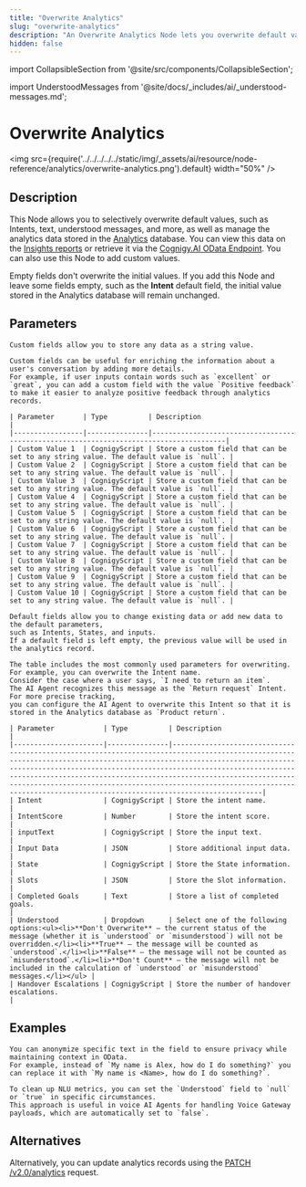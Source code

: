 ```yaml
---
title: "Overwrite Analytics"
slug: "overwrite-analytics"
description: "An Overwrite Analytics Node lets you overwrite default values such as intent, text, understood messages, and more, and manage the analytics data stored in the Cognigy.AI Analytics database."
hidden: false
---
```

import CollapsibleSection from '@site/src/components/CollapsibleSection';


import UnderstoodMessages from '@site/docs/_includes/ai/_understood-messages.md';

# Overwrite Analytics

<img src={require('../../../../../static/img/_assets/ai/resource/node-reference/analytics/overwrite-analytics.png').default} width="50%" />

## Description

<UnderstoodMessages />

This Node allows you to selectively overwrite default values, such as Intents, text, understood messages, and more,
as well as manage the analytics data stored in the [Analytics](../../../analyze/collecting-data.md) database.
You can view this data on the [Insights reports](../../../../insights/overview.md) or retrieve it via the [Cognigy.AI OData Endpoint](../../../analyze/odata.md).
You can also use this Node to add custom values.

Empty fields don't overwrite the initial values.
If you add this Node and leave some fields empty, such as the **Intent** default field,
the initial value stored in the Analytics database will remain unchanged.

## Parameters

<CollapsibleSection title="Custom Fields">

    Custom fields allow you to store any data as a string value.
    
    Custom fields can be useful for enriching the information about a user's conversation by adding more details.
    For example, if user inputs contain words such as `excellent` or `great`, you can add a custom field with the value `Positive feedback` to make it easier to analyze positive feedback through analytics records.
    
    | Parameter       | Type          | Description                                                                            |
    |-----------------|---------------|----------------------------------------------------------------------------------------|
    | Custom Value 1  | CognigyScript | Store a custom field that can be set to any string value. The default value is `null`. |
    | Custom Value 2  | CognigyScript | Store a custom field that can be set to any string value. The default value is `null`. |
    | Custom Value 3  | CognigyScript | Store a custom field that can be set to any string value. The default value is `null`. |
    | Custom Value 4  | CognigyScript | Store a custom field that can be set to any string value. The default value is `null`. |
    | Custom Value 5  | CognigyScript | Store a custom field that can be set to any string value. The default value is `null`. |
    | Custom Value 6  | CognigyScript | Store a custom field that can be set to any string value. The default value is `null`. |
    | Custom Value 7  | CognigyScript | Store a custom field that can be set to any string value. The default value is `null`. |
    | Custom Value 8  | CognigyScript | Store a custom field that can be set to any string value. The default value is `null`. |
    | Custom Value 9  | CognigyScript | Store a custom field that can be set to any string value. The default value is `null`. |
    | Custom Value 10 | CognigyScript | Store a custom field that can be set to any string value. The default value is `null`. |
    

</CollapsibleSection>


<CollapsibleSection title="Default Fields">

    Default fields allow you to change existing data or add new data to the default parameters,
    such as Intents, States, and inputs.
    If a default field is left empty, the previous value will be used in the analytics record.
    
    The table includes the most commonly used parameters for overwriting.
    For example, you can overwrite the Intent name.
    Consider the case where a user says, `I need to return an item`.
    The AI Agent recognizes this message as the `Return request` Intent.
    For more precise tracking,
    you can configure the AI Agent to overwrite this Intent so that it is stored in the Analytics database as `Product return`.
    
    | Parameter            | Type          | Description                                                                                                                                                                                                                                                                                                                                                                                                                                              |
    |----------------------|---------------|----------------------------------------------------------------------------------------------------------------------------------------------------------------------------------------------------------------------------------------------------------------------------------------------------------------------------------------------------------------------------------------------------------------------------------------------------------|
    | Intent               | CognigyScript | Store the intent name.                                                                                                                                                                                                                                                                                                                                                                                                                                   |
    | IntentScore          | Number        | Store the intent score.                                                                                                                                                                                                                                                                                                                                                                                                                                  |
    | inputText            | CognigyScript | Store the input text.                                                                                                                                                                                                                                                                                                                                                                                                                                    |
    | Input Data           | JSON          | Store additional input data.                                                                                                                                                                                                                                                                                                                                                                                                                             |
    | State                | CognigyScript | Store the State information.                                                                                                                                                                                                                                                                                                                                                                                                                             |
    | Slots                | JSON          | Store the Slot information.                                                                                                                                                                                                                                                                                                                                                                                                                              |
    | Completed Goals      | Text          | Store a list of completed goals.                                                                                                                                                                                                                                                                                                                                                                                                                         |
    | Understood           | Dropdown      | Select one of the following options:<ul><li>**Don't Overwrite** — the current status of the message (whether it is `understood` or `misunderstood`) will not be overridden.</li><li>**True** — the message will be counted as `understood`.</li><li>**False** — the message will not be counted as `misunderstood`.</li><li>**Don't Count** — the message will not be included in the calculation of `understood` or `misunderstood` messages.</li></ul> |
    | Handover Escalations | CognigyScript | Store the number of handover escalations.                                                                                                                                                                                                                                                                                                                                                                                                                |
    

</CollapsibleSection>


## Examples

<CollapsibleSection title="Anonymize Personal Data for Privacy in OData">

    You can anonymize specific text in the field to ensure privacy while maintaining context in OData. 
    For example, instead of `My name is Alex, how do I do something?` you can replace it with `My name is <Name>, how do I do something?`.
    

</CollapsibleSection>


<CollapsibleSection title="Clean Up NLU Metrics with Understood">

    To clean up NLU metrics, you can set the `Understood` field to `null` or `true` in specific circumstances.
    This approach is useful in voice AI Agents for handling Voice Gateway payloads, which are automatically set to `false`.
    

</CollapsibleSection>


## Alternatives

Alternatively, you can update analytics records using the [PATCH /v2.0/analytics](https://api-trial.cognigy.ai/openapi#patch-/v2.0/analytics) request.